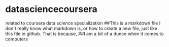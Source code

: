 # datasciencecoursera
related to coursera data science specialization
##This is a markdown file
I don't really know what markdown is, or how to create a new file, just like this file in github.
That is because,
##I am a bit of a dunce when it comes to computers
